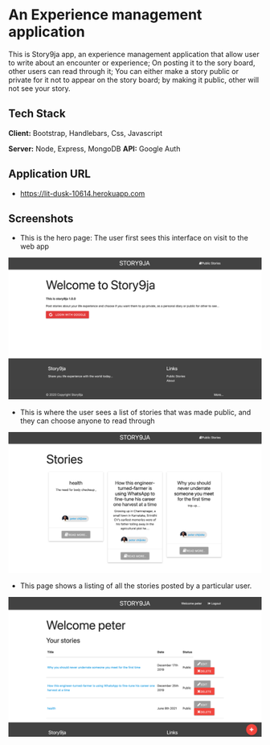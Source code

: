 
# An Experience management application

This is Story9ja app, an experience management application that allow user to write about an encounter or experience; On posting it to the sory board, other users can read through it; You can either make a story public or private for it not to appear on the story board; by making it public, other will not see your story.


## Tech Stack

**Client:**  Bootstrap, Handlebars, Css, Javascript

**Server:** Node, Express, MongoDB
**API:** Google Auth


## Application URL
- https://lit-dusk-10614.herokuapp.com


## Screenshots

- This is the hero page: The user first sees this interface on visit to the web app

![](image1.png)

- This is where the user sees a list of stories that was made public, and they can choose anyone to read through

![](image2.png)

- This page shows a listing of all the stories posted by a particular user.

![](image33.png)

